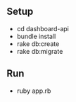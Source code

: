 ## Setup
* cd dashboard-api
* bundle install
* rake db:create
* rake db:migrate

## Run
* ruby app.rb